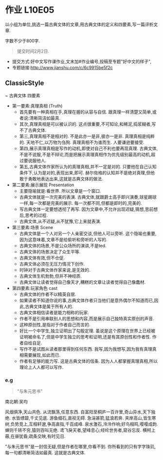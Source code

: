 # 作业 L10E05
 
以小组为单位,挑选一篇古典文体的文章,用古典文体的定义和四要素,写一篇评析文章. 
 
字数不少于800字. 

> 提交时间2月2日.  

- 提交方式:好中文写作课作业,文末加#作业编号,投稿至专题"好中文的样子",
- 专题链接:http://www.jianshu.com/c/6c9915be5f2c

## ClassicStyle
~ 古典文体 四要素

- 第一要素:真理真相 (Truth)
    + 首先要有一种真相在手,真理在握的从容与自信. 跟真理一样清楚又简单,或者说:清晰简洁如最真. 
    + 其次,真理真相是可以被认识的. 这点很重要,不可知论,和稀泥,捣浆糊者,写不了古典文体. 
    + 第三,真理真相不是相对的. 不是此亦一是非,彼亦一是非. 真理真相是纯粹的. 天地不仁,以万物为刍狗. 真理真相不为谁而生. 人要谦逊要接受. 
    + 第四,展示真理真相是写作的动机,即使对自己不利也要再现真理. 古典文体,不是不说服,不是不辩论,而是把展示真理真相作为优先级别最高的动机,超过要说服他人. 
    + 第五,古典文体作家所认为的真理真相,并不一定是对的. 只要他在自己认知条件下,认为是对的,表现出来,即可. 赫尔佐格的认知并不是绝对真理,但他敢于勇敢地表达出来,这就是古典文体的做法. 
- 第二要素:展示展现 Presentation
    + 主要隐喻就是:看世界. 所以文章是一个窗口. 
    + 古典文体就是一次完美的表演. 古典文体,就跟爵士高手即兴演奏,球星踢球一样,每一次都是完美的展示. 每一次都不同,但都是即时的,完美的. 
    + 写古典文体一定要想透彻了再写. 因为文章中,不允许出现迟疑,猜想,思前想后,思考的过程. 
    + 古典文体,从不迟疑,从不犹豫,它上来就表演. 
- 第三要素:场景 Scene
    + 古典文体是一个人对另一个人亲密交谈,但他人可以旁听. 这个隐喻也重要,因为这意味着,文章不是给偷听和旁听的人写的. 
    + 古典文体的场景,不是公众场所的演讲,不是ted. 
    + 古典文体的场景决定了众生平等. 
    + 古典文体有效,但不仓促. 
    + 古典文体必须在无压力情况下创作.  
    + 时钟对于古典文体作家来说,是无效的. 
    + 古典文体生机勃勃,但并不神经质. 
    + 古典文体让读者觉得自己像天才,糟糕的文章让读者觉得自己像蠢材. 
- 第四要素:玩家角色 cast
    + 古典文体的作者不以精英自居. 
    + 如果读者不知道你说的事,古典文体作者只当他们是意外偶尔不知道而已,因此,古典文体是属于所有人的.  
    + 古典文体相信读者是能力相称的玩家. 
    + 作者不是引用串联别人的思想和内容,而是展示自己独特真实原创的声音. 
    + 这种原创性,是指对于作者自己而言的. 
    + 好比一个中学生,独立证明出了勾股定理. 虽说是这个原理在世界上已经被证明被命名了,但是中学生独立的思考和证明,还是有其原创性和作者性. 作者自给自足. 
    + 写作不是试图从读者那里得到任何东西. 我写,因为我想写,因为我有真理真相需要展现,如此而已. 
    + 作者有足够的能力写. 这是古典文体的信条. 因为人人都掌握真理真相,所以理论上人人都可以写作. 

### e.g

> "与朱元思书"

南北朝:吴均

风烟俱净,天山共色. 从流飘荡,任意东西. 自富阳至桐庐一百许里,奇山异水,天下独绝. 
水皆缥碧,千丈见底. 游鱼细石,直视无碍. 急湍甚箭,猛浪若奔. 
夹岸高山,皆生寒树,负势竞上,互相轩邈,争高直指,千百成峰. 泉水激石,泠泠作响;好鸟相鸣,嘤嘤成韵. 蝉则千转不穷,猿则百叫无绝. 鸢飞戾天者,望峰息心;经纶世务者,窥谷忘反. 横柯上蔽,在昼犹昏;疏条交映,有时见日. 


"与朱元思书"是一封信无疑,但是作者在哪里,你看不到. 你所看到的只有字字珠玑,每一句都清晰简洁如最真. 这就是古典文体. 

